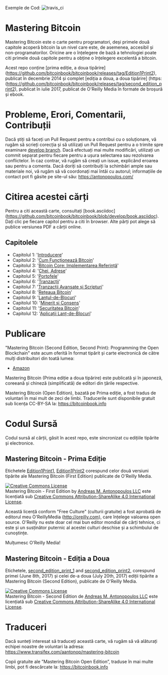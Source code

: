 Exemple de Cod: ![travis_ci](https://travis-ci.org/bitcoinbook/bitcoinbook.svg?branch=develop)

# Mastering Bitcoin

Mastering Bitcoin este o carte pentru programatori, deși primele două capitole acoperă bitcoin la un nivel care este, de asemenea, accesibil și non-programatorilor. Oricine are o înțelegere de bază a tehnologiei poate citi primele două capitole pentru a obține o înțelegere excelentă a bitcoin.

Acest repo conține [prima ediție, a doua tipărire] (https://github.com/bitcoinbook/bitcoinbook/releases/tag/Edition1Print2), publicat în decembrie 2014 și complet [ediția a doua, a doua tipărire] (https: (https://github.com/bitcoinbook/bitcoinbook/releases/tag/second_edition_print2), publicat în iulie 2017, publicat de  O'Reilly  Media în formate de broșură și ebook.

# Probleme, Erori, Comentarii, Contribuții

Dacă știți să faceți un Pull Request pentru a contribui cu o soluționare, vă rugăm să scrieți corecția și să utilizați un Pull Request pentru a o trimite spre examinare [develop branch](https://github.com/bitcoinbook/bitcoinbook/tree/develop ). Dacă efectuați mai multe modificări, utilizați un commit separat pentru fiecare pentru a ușura selectarea sau rezolvarea conflictelor. În caz contrar, vă rugăm să creați un issue, explicând eroarea sau pentru a comenta. Dacă doriți să contribuiți la schimbări ample sau materiale noi, vă rugăm să vă coordonați mai întâi cu autorul; informațiile de contact pot fi găsite pe site-ul său: https://antonopoulos.com/

# Citirea acestei cărți

Pentru a citi această carte, consultați [book.asciidoc] (https://github.com/bitcoinbook/bitcoinbook/blob/develop/book.asciidoc). Dați clic pe fiecare capitol pentru a citi în browser. Alte părți pot alege să publice  versiunea PDF a cărții online.

## Capitolele

+ Capitolul 1: '[Introducere](https://github.com/bitcoinbook/bitcoinbook/blob/develop/ch01.asciidoc)'
+ Capitolul 2: '[Cum Funcționează Bitcoin](https://github.com/bitcoinbook/bitcoinbook/blob/develop/ch02.asciidoc)'
+ Capitolul 3: '[Bitcoin Core: Implementarea Referință](https://github.com/bitcoinbook/bitcoinbook/blob/develop/ch03.asciidoc)'
+ Capitolul 4: '[Chei, Adrese](https://github.com/bitcoinbook/bitcoinbook/blob/develop/ch04.asciidoc)'
+ Capitolul 5: '[Portofele](https://github.com/bitcoinbook/bitcoinbook/blob/develop/ch05.asciidoc)'
+ Capitolul 6: '[Tranzacții](https://github.com/bitcoinbook/bitcoinbook/blob/develop/ch06.asciidoc)'
+ Capitolul 7: '[Tranzacții Avansate și Scripturi](https://github.com/bitcoinbook/bitcoinbook/blob/develop/ch07.asciidoc)'
+ Capitolul 8: '[Rețeaua Bitcoin](https://github.com/bitcoinbook/bitcoinbook/blob/develop/ch08.asciidoc)'
+ Capitolul 9: '[Lanțul-de-Blocuri](https://github.com/bitcoinbook/bitcoinbook/blob/develop/ch09.asciidoc)'
+ Capitolul 10: '[Minerit și Consens](https://github.com/bitcoinbook/bitcoinbook/blob/develop/ch10.asciidoc)'
+ Capitolul 11: '[Securitatea Bitcoin](https://github.com/bitcoinbook/bitcoinbook/blob/develop/ch11.asciidoc)'
+ Capitolul 12: '[Aplicații Lanț-de-Blocuri](https://github.com/bitcoinbook/bitcoinbook/blob/develop/ch12.asciidoc)'

# Publicare

"Mastering Bitcoin (Second Edition, Second Print): Programming the Open Blockchain" este acum oferită în format tipărit și carte electronică de către mulți distribuitori din toată lumea:

* [Amazon](https://www.amazon.com/Mastering-Bitcoin-Programming-Open-Blockchain/dp/1491954388)

Mastering Bitcoin (Prima ediție a doua tipărire) este publicată și în japoneză, coreeană și chineză (simplificată) de editori din țările respective.

Mastering Bitcoin (Open Edition), bazată pe Prima ediție, a fost tradus de voluntari în mai mult de zeci de limbi. Traducerile sunt disponibile gratuit sub licența CC-BY-SA la: https://bitcoinbook.info

# Codul Sursă

Codul sursă al cărții, găsit în acest repo, este sincronizat cu edițiile tipărite și electronice.

## Mastering Bitcoin - Prima Ediție

Etichetele [Edition1Print1](https://github.com/bitcoinbook/bitcoinbook/releases/tag/Edition1Print1), [Edition1Print2](https://github.com/bitcoinbook/bitcoinbook/releases/tag/Edition1Print2) corespund celor două versiuni tipărite ale Mastering Bitcoin (First Edition) publicate de O'Reilly Media.

<a rel="license" href="http://creativecommons.org/licenses/by-sa/4.0/"><img alt="Creative Commons License" style="border-width:0" src="https://i.creativecommons.org/l/by-sa/4.0/88x31.png" /></a><br /><span xmlns:dct="http://purl.org/dc/terms/" href="http://purl.org/dc/dcmitype/Text" property="dct:title" rel="dct:type">Mastering Bitcoin - First Edition</span> by <a xmlns:cc="http://creativecommons.org/ns#" href="https://antonopoulos.com/" property="cc:attributionName" rel="cc:attributionURL">Andreas M. Antonopoulos LLC</a> este licențiată sub <a rel="license" href="http://creativecommons.org/licenses/by-sa/4.0/">Creative Commons Attribution-ShareAlike 4.0 International License</a>.

Această licență conform "Free Culture" (culturii gratuite) a fost aprobată de editorul meu  O'ReillyMedia (http://oreilly.com), care înțelege valoarea open source. O'Reilly nu este doar cel mai bun editor mondial de cărți tehnice, ci este și un susținător puternic al acestei culturi deschise și a schimbului de cunoștințe.

Mulțumesc O'Reilly Media!

## Mastering Bitcoin - Ediția a Doua

Etichetele, [second_edition_print_1](https://github.com/bitcoinbook/bitcoinbook/releases/tag/second_edition_print_1) and  [second_edition_print2](https://github.com/bitcoinbook/bitcoinbook/releases/tag/second_edition_print2), corespund primei (June 8th, 2017) și celei de-a doua (July 20th, 2017) ediții tipărite a Mastering Bitcoin (Second Edition), publicate de O'Reilly Media.

<a rel="license" href="http://creativecommons.org/licenses/by-sa/4.0/"><img alt="Creative Commons License" style="border-width:0" src="https://i.creativecommons.org/l/by-sa/4.0/88x31.png" /></a><br /><span xmlns:dct="http://purl.org/dc/terms/" href="http://purl.org/dc/dcmitype/Text" property="dct:title" rel="dct:type">Mastering Bitcoin - Second Edition</span> de <a xmlns:cc="http://creativecommons.org/ns#" href="https://antonopoulos.com/" property="cc:attributionName" rel="cc:attributionURL">Andreas M. Antonopoulos LLC</a> este licențiată sub <a rel="license" href="http://creativecommons.org/licenses/by-sa/4.0/">Creative Commons Attribution-ShareAlike 4.0 International License</a>.

# Traduceri

Dacă sunteți interesat să traduceți această carte, vă rugăm să vă alăturați echipei noastre de voluntari la adresa: https://www.transifex.com/aantonop/mastering-bitcoin

Copii gratuite ale ”Mastering Bitcoin Open Edition”, traduse în mai multe limbi, pot fi descărcate la: https://bitcoinbook.info
